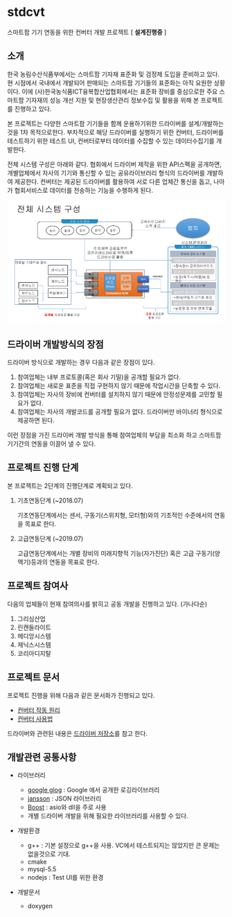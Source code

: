 # stdcvt
스마트팜 기기 연동을 위한 컨버터 개발 프로젝트 [ **설계진행중** ]

## 소개
한국 농림수산식품부에서는 스마트팜 기자재 표준화 및 검정제 도입을 준비하고 있다. 현 시점에서 국내에서 개발되어 판매되는 스마트팜 기기들의 표준화는 아직 요원한 상황이다. 이에 (사)한국농식품ICT융복합산업협회에서는 표준화 장비를 중심으로한 주요 스마트팜 기자재의 성능 개선 지원 및 현장생산관리 정보수집 및 활용을 위해 본 프로젝트를 진행하고 있다.

본 프로젝트는 다양한 스마트팜 기기들을 함께 운용하기위한 드라이버를 설계/개발하는 것을 1차 목적으로한다. 부차적으로 해당 드라이버를 실행하기 위한 컨버터, 드라이버를 테스트하기 위한 테스트 UI, 컨버터로부터 데이터를 수집할 수 있는 데이터수집기를 개발한다.

전체 시스템 구성은 아래와 같다. 협회에서 드라이버 제작을 위한 API스펙을 공개하면, 개별업체에서 자사의 기기와 통신할 수 있는 공유라이브러리 형식의 드라이버를 개발하여 제공한다. 컨버터는 제공된 드라이버를 활용하여 서로 다른 업체간 통신을 돕고, 나아가 협회서비스로 데이터를 전송하는 기능을 수행하게 된다.

![overview](doc/images/overview.png)


## 드라이버 개발방식의 장점

드라이버 방식으로 개발하는 경우 다음과 같은 장점이 있다.

1. 참여업체는 내부 프로토콜(혹은 회사 기밀)을 공개할 필요가 없다.
1. 참여업체는 새로운 표준을 직접 구현하지 않기 때문에 작업시간을 단축할 수 있다.
1. 참여업체는 자사의 장비에 컨버터를 설치하지 않기 때문에 안정성문제를 고민할 필요가 없다.
1. 참여업체는 자사의 개발코드를 공개할 필요가 없다. 드라이버만 바이너리 형식으로 제공하면 된다.

이런 장점을 가진 드라이버 개발 방식을 통해 참여업체의 부담을 최소화 하고 스마트팜 기기간의 연동을 이끌어 낼 수 있다.

## 프로젝트 진행 단계

본 프로젝트는 2단계의 진행단계로 계획되고 있다.

1. 기초연동단계 (~2018.07)

   기초연동단계에서는 센서, 구동기(스위치형, 모터형)와의 기초적인 수준에서의 연동을 목표로 한다.

1. 고급연동단계 (~2019.07)

   고급연동단계에서는 개별 장비의 미래지향적 기능(자가진단) 혹은 고급 구동기(양액기)등과의 연동을 목표로 한다.

## 프로젝트 참여사
다음의 업체들이 현재 참여의사를 밝히고 공동 개발을 진행하고 있다. (가나다순)

1. 그리심산업
1. 린캔들라이트
1. 메디앙시스템
1. 제닉스시스템
1. 코리아디지탈


## 프로젝트 문서
프로젝트 진행을 위해 다음과 같은 문서화가 진행되고 있다.

* [컨버터 작동 원리](doc/converter.md)
* [컨버터 사용법](doc/usage_converter.md)

드라이버와 관련된 내용은 [드라이버 저장소](https://github.com/ebio-snu/cvtdriver)를 참고 한다.  

## 개발관련 공통사항
* 라이브러리
  * [google glog](https://github.com/google/glog) : Google 에서 공개한 로깅라이브러리
  * [jansson](http://www.digip.org/jansson) : JSON 라이브러리
  * [Boost](http://www.boost.org/) : asio와 dll을 주로 사용
  * 개별 드라이버 개발을 위해 필요한 라이브러리를 사용할 수 있다.

* 개발환경
  * g++ : 기본 설정으로 g++을 사용. VC에서 테스트되지는 않았지만 큰 문제는 없을것으로 기대.
  * cmake
  * mysql-5.5
  * nodejs : Test UI를 위한 환경

* 개발문서
  * doxygen
